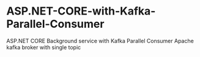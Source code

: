 # ASP.NET-CORE-with-Kafka-Parallel-Consumer
ASP.NET CORE Background service  with Kafka Parallel Consumer
Apache kafka broker with single topic
